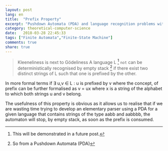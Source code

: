 ```yaml
---
layout: post
lang: en
title:  "Prefix Property"
excerpt: "Pushdown Automata (PDA) and language recognition problems with special features"
category: theoretical-computer-science
date:   2018-03-28 22:45:33
tags: ["Finite Automata","Finite-State Machine"]
comments: true
share: true
---
```

   
> Kleeneliness is next to Gödeliness 
A language L [^footnote1] `not` can be deterministically recognised by empty stack [^footnote2] if there exist two distinct strings of L such that one is prefixed by the other. 

In more formal terms if &exist; u,v &isin; L : u is prefixed by v where the concept, of prefix can be further formalised as v = ux where x is a string of the alphabet to which both strings u and v belong.

The usefulness of this property is obvious as it allows us to realise that if we are wasting time trying to develop an elementary parser using a PDA for a given language that contains strings of the type aabb and aabbbb, the automaton will stop, by empty stack, as soon as the prefix is consumed.

[^footnote1]: This will be demonstrated in a future post.
[^footnote2]: So from a Pushdown Automata (PDA)